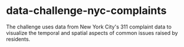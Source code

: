 # data-challenge-nyc-complaints
The challenge uses data from New York City's 311 complaint data to visualize the temporal and spatial aspects of common issues raised by residents.
